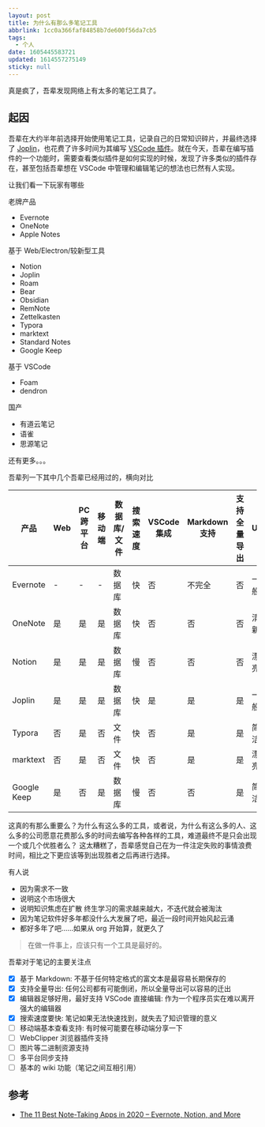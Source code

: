 ```yaml
---
layout: post
title: 为什么有那么多笔记工具
abbrlink: 1cc0a366faf84858b7de600f56da7cb5
tags:
  - 个人
date: 1605445583721
updated: 1614557275149
sticky: null
---
```


真是疯了，吾辈发现网络上有太多的笔记工具了。

## 起因

吾辈在大约半年前选择开始使用笔记工具，记录自己的日常知识碎片，并最终选择了 [Joplin](https://joplinapp.org/)，也花费了许多时间为其编写 [VSCode 插件](https://github.com/rxliuli/joplin-vscode-plugin)。就在今天，吾辈在编写插件的一个功能时，需要查看类似插件是如何实现的时候，发现了许多类似的插件存在，甚至包括吾辈想在 VSCode 中管理和编辑笔记的想法也已然有人实现。

让我们看一下玩家有哪些

老牌产品

- Evernote
- OneNote
- Apple Notes

基于 Web/Electron/较新型工具

- Notion
- Joplin
- Roam
- Bear
- Obsidian
- RemNote
- Zettelkasten
- Typora
- marktext
- Standard Notes
- Google Keep

基于 VSCode

- Foam
- dendron

国产

- 有道云笔记
- 语雀
- 思源笔记

还有更多。。。

吾辈列一下其中几个吾辈已经用过的，横向对比

| 产品        | Web | PC 跨平台 | 移动端 | 数据库/文件 | 搜索速度 | VSCode 集成 | Markdown 支持 | 支持全量导出 | UI   |
| ----------- | --- | --------- | ------ | ----------- | -------- | ----------- | ------------- | ------------ | ---- |
| Evernote    | -   | -         | -      | 数据库      | 快       | 否          | 不完全        | 否           | 一般 |
| OneNote     | 是  | 是        | 是     | 数据库      | 快       | 否          | 否            | 否           | 清新 |
| Notion      | 是  | 是        | 是     | 数据库      | 慢       | 否          | 否            | 否           | 漂亮 |
| Joplin      | 是  | 是        | 是     | 数据库      | 快       | 是          | 是            | 是           | 一般 |
| Typora      | 否  | 是        | 否     | 文件        | 快       | 否          | 是            | 是           | 简洁 |
| marktext    | 否  | 是        | 否     | 文件        | 快       | 否          | 是            | 是           | 漂亮 |
| Google Keep | 是  | 否        | 是     | 数据库      | 慢       | 否          | 否            | 是           | 简洁 |

这真的有那么重要么？为什么有这么多的工具，或者说，为什么有这么多的人、这么多的公司愿意花费那么多的时间去编写各种各样的工具，难道最终不是只会出现一个或几个优胜者么？
这太糟糕了，吾辈感觉自己在为一件注定失败的事情浪费时间，相比之下更应该等到出现胜者之后再进行选择。

有人说

- 因为需求不一致
- 说明这个市场很大
- 说明知识焦虑在扩散 终生学习的需求越来越大，不迭代就会被淘汰
- 因为笔记软件好多年都没什么大发展了吧，最近一段时间开始风起云涌
- 都好多年了吧……如果从 org 开始算，就更久了

> 在做一件事上，应该只有一个工具是最好的。

吾辈对于笔记的主要关注点

- [x] 基于 Markdown: 不基于任何特定格式的富文本是最容易长期保存的
- [x] 支持全量导出: 任何公司都有可能倒闭，所以全量导出可以容易的迁出
- [x] 编辑器足够好用，最好支持 VSCode 直接编辑: 作为一个程序员实在难以离开强大的编辑器
- [x] 搜索速度要快: 笔记如果无法快速找到，就失去了知识管理的意义
- [ ] 移动端基本查看支持: 有时候可能要在移动端分享一下
- [ ] WebClipper 浏览器插件支持
- [ ] 图片等二进制资源支持
- [ ] 多平台同步支持
- [ ] 基本的 wiki 功能（笔记之间互相引用）

## 参考

- [The 11 Best Note-Taking Apps in 2020 – Evernote, Notion, and More](https://collegeinfogeek.com/best-note-taking-apps/)
